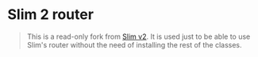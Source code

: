 # Slim 2 router

> This is a read-only fork from [Slim v2](https://github.com/slimphp/Slim/tree/2.x).
> It is used just to be able to use Slim's router without the need of installing the rest of the classes.
